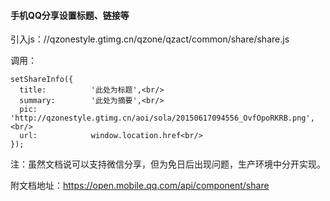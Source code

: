 #### 手机QQ分享设置标题、链接等

  引入js：//qzonestyle.gtimg.cn/qzone/qzact/common/share/share.js
  
  调用：
  
    setShareInfo({
      title:          '此处为标题',<br/>
      summary:        '此处为摘要',<br/>
      pic:            'http://qzonestyle.gtimg.cn/aoi/sola/20150617094556_OvfOpoRKRB.png',<br/>
      url:            window.location.href<br/>
    });
  
  注：虽然文档说可以支持微信分享，但为免日后出现问题，生产环境中分开实现。
  
  附文档地址：https://open.mobile.qq.com/api/component/share

